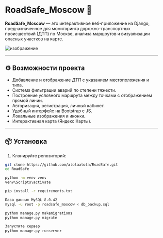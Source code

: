 # RoadSafe_Moscow 🚦

**RoadSafe_Moscow** — это интерактивное веб-приложение на Django, предназначенное для мониторинга дорожно-транспортных происшествий (ДТП) по Москве, анализа маршрутов и визуализации опасных участков на карте.

![изображение](https://github.com/user-attachments/assets/2aeb09b7-709a-4a16-be55-2cde14e49753)


---

## ⚙️ Возможности проекта

- Добавление и отображение ДТП с указанием местоположения и типа.
- Система фильтрации аварий по степени тяжести.
- Построение условного маршрута между точками с отображением прямой линии.
- Авторизация, регистрация, личный кабинет.
- Удобный интерфейс на Bootstrap с JS.
- Локальные изображения и иконки.
- Интерактивная карта (Яндекс Карты).

---

## 📦 Установка

1. Клонируйте репозиторий:
```bash
git clone https://github.com/alolaalola/RoadSafe.git
cd RoadSafe

python -m venv venv
venv\Scripts\activate

pip install -r requirements.txt

База данных MySQL 8.0.42 
mysql -u root -p roadsafe_moscow < db_backup.sql

python manage.py makemigrations
python manage.py migrate

Запустите сервер
python manage.py runserver


